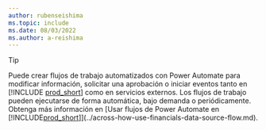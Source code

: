 ```yaml
---
author: rubenseishima
ms.topic: include
ms.date: 08/03/2022
ms.author: a-reishima
---
```

> [!TIP]
> Puede crear flujos de trabajo automatizados con Power Automate para modificar información, solicitar una aprobación o iniciar eventos tanto en [!INCLUDE [prod_short](prod_short.md)] como en servicios externos. Los flujos de trabajo pueden ejecutarse de forma automática, bajo demanda o periódicamente. Obtenga más información en [Usar flujos de Power Automate en [!INCLUDE[prod_short](includes/prod_short.md)]](../across-how-use-financials-data-source-flow.md).
